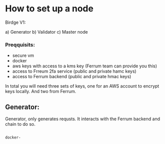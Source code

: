 
# How to set up a node

Birdge V1:

a) Generator
b) Validator
c) Master node

### Preqquisits:

- secure vm
- docker
- aws keys with access to a kms key (Ferrum team can provide you this)
- access to Frreum 2fa service (public and private hamc keys)
- access to Ferrum backend (public and private hmac keys)

In total you will need three sets of keys, one for an AWS account to encrypt keys locally. And two from Ferrum.

## Generator:

Generator, only generates requsts. It interacts with the Ferrum backend and chain to do so.

```

docker-

```
